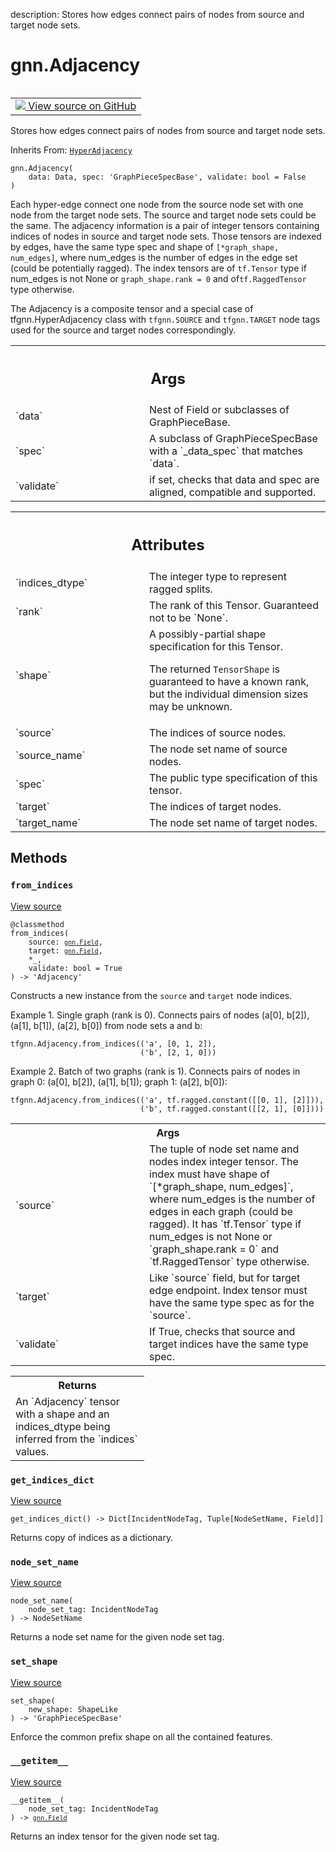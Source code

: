 description: Stores how edges connect pairs of nodes from source and target node
sets.

<div itemscope itemtype="http://developers.google.com/ReferenceObject">
<meta itemprop="name" content="gnn.Adjacency" />
<meta itemprop="path" content="Stable" />
<meta itemprop="property" content="__getitem__"/>
<meta itemprop="property" content="__init__"/>
<meta itemprop="property" content="from_indices"/>
<meta itemprop="property" content="get_indices_dict"/>
<meta itemprop="property" content="node_set_name"/>
<meta itemprop="property" content="set_shape"/>
</div>

# gnn.Adjacency

<!-- Insert buttons and diff -->

<table class="tfo-notebook-buttons tfo-api nocontent" align="left">
<td>
  <a target="_blank" href="https://github.com/tensorflow/gnn/tree/master/tensorflow_gnn/graph/adjacency.py#L236-L322">
    <img src="https://www.tensorflow.org/images/GitHub-Mark-32px.png" />
    View source on GitHub
  </a>
</td>
</table>

Stores how edges connect pairs of nodes from source and target node sets.

Inherits From: [`HyperAdjacency`](../gnn/HyperAdjacency.md)

<pre class="devsite-click-to-copy prettyprint lang-py tfo-signature-link">
<code>gnn.Adjacency(
    data: Data, spec: 'GraphPieceSpecBase', validate: bool = False
)
</code></pre>

<!-- Placeholder for "Used in" -->

Each hyper-edge connect one node from the source node set with one node from the
target node sets. The source and target node sets could be the same. The
adjacency information is a pair of integer tensors containing indices of nodes
in source and target node sets. Those tensors are indexed by edges, have the
same type spec and shape of `[*graph_shape, num_edges]`, where num_edges is the
number of edges in the edge set (could be potentially ragged). The index tensors
are of `tf.Tensor` type if num_edges is not None or `graph_shape.rank = 0` and
of`tf.RaggedTensor` type otherwise.

The Adjacency is a composite tensor and a special case of tfgnn.HyperAdjacency
class with `tfgnn.SOURCE` and `tfgnn.TARGET` node tags used for the source and
target nodes correspondingly.

<!-- Tabular view -->
 <table class="responsive fixed orange">
<colgroup><col width="214px"><col></colgroup>
<tr><th colspan="2"><h2 class="add-link">Args</h2></th></tr>

<tr>
<td>
`data`
</td>
<td>
Nest of Field or subclasses of GraphPieceBase.
</td>
</tr><tr>
<td>
`spec`
</td>
<td>
A subclass of GraphPieceSpecBase with a `_data_spec` that matches
`data`.
</td>
</tr><tr>
<td>
`validate`
</td>
<td>
if set, checks that data and spec are aligned, compatible and
supported.
</td>
</tr>
</table>





<!-- Tabular view -->
 <table class="responsive fixed orange">
<colgroup><col width="214px"><col></colgroup>
<tr><th colspan="2"><h2 class="add-link">Attributes</h2></th></tr>

<tr>
<td>
`indices_dtype`
</td>
<td>
The integer type to represent ragged splits.
</td>
</tr><tr>
<td>
`rank`
</td>
<td>
The rank of this Tensor. Guaranteed not to be `None`.
</td>
</tr><tr>
<td>
`shape`
</td>
<td>
A possibly-partial shape specification for this Tensor.

The returned `TensorShape` is guaranteed to have a known rank, but the
individual dimension sizes may be unknown.
</td>
</tr><tr>
<td>
`source`
</td>
<td>
The indices of source nodes.
</td>
</tr><tr>
<td>
`source_name`
</td>
<td>
The node set name of source nodes.
</td>
</tr><tr>
<td>
`spec`
</td>
<td>
The public type specification of this tensor.
</td>
</tr><tr>
<td>
`target`
</td>
<td>
The indices of target nodes.
</td>
</tr><tr>
<td>
`target_name`
</td>
<td>
The node set name of target nodes.
</td>
</tr>
</table>

## Methods

<h3 id="from_indices"><code>from_indices</code></h3>

<a target="_blank" class="external" href="https://github.com/tensorflow/gnn/tree/master/tensorflow_gnn/graph/adjacency.py#L254-L292">View
source</a>

<pre class="devsite-click-to-copy prettyprint lang-py tfo-signature-link">
<code>@classmethod</code>
<code>from_indices(
    source: <a href="../gnn/Field.md"><code>gnn.Field</code></a>,
    target: <a href="../gnn/Field.md"><code>gnn.Field</code></a>,
    *_,
    validate: bool = True
) -> 'Adjacency'
</code></pre>

Constructs a new instance from the `source` and `target` node indices.

Example 1. Single graph (rank is 0). Connects pairs of nodes (a[0], b[2]),
(a[1], b[1]), (a[2], b[0]) from node sets a and b:

```
tfgnn.Adjacency.from_indices(('a', [0, 1, 2]),
                             ('b', [2, 1, 0]))
```

Example 2. Batch of two graphs (rank is 1). Connects pairs of nodes in graph 0:
(a[0], b[2]), (a[1], b[1]); graph 1: (a[2], b[0]):

```
tfgnn.Adjacency.from_indices(('a', tf.ragged.constant([[0, 1], [2]])),
                             ('b', tf.ragged.constant([[2, 1], [0]])))
```

<!-- Tabular view -->
 <table class="responsive fixed orange">
<colgroup><col width="214px"><col></colgroup>
<tr><th colspan="2">Args</th></tr>

<tr>
<td>
`source`
</td>
<td>
The tuple of node set name and nodes index integer tensor. The
index must have shape of `[*graph_shape, num_edges]`, where num_edges
is the number of edges in each graph (could be ragged). It has
`tf.Tensor` type if num_edges is not None or `graph_shape.rank = 0` and
`tf.RaggedTensor` type otherwise.
</td>
</tr><tr>
<td>
`target`
</td>
<td>
Like `source` field, but for target edge endpoint. Index tensor
must have the same type spec as for the `source`.
</td>
</tr><tr>
<td>
`validate`
</td>
<td>
If True, checks that source and target indices have the same
type spec.
</td>
</tr>
</table>

<!-- Tabular view -->
 <table class="responsive fixed orange">
<colgroup><col width="214px"><col></colgroup>
<tr><th colspan="2">Returns</th></tr>
<tr class="alt">
<td colspan="2">
An `Adjacency` tensor with a shape and an indices_dtype being inferred
from the `indices` values.
</td>
</tr>

</table>



<h3 id="get_indices_dict"><code>get_indices_dict</code></h3>

<a target="_blank" class="external" href="https://github.com/tensorflow/gnn/tree/master/tensorflow_gnn/graph/adjacency.py#L125-L132">View
source</a>

<pre class="devsite-click-to-copy prettyprint lang-py tfo-signature-link">
<code>get_indices_dict() -> Dict[IncidentNodeTag, Tuple[NodeSetName, Field]]
</code></pre>

Returns copy of indices as a dictionary.

<h3 id="node_set_name"><code>node_set_name</code></h3>

<a target="_blank" class="external" href="https://github.com/tensorflow/gnn/tree/master/tensorflow_gnn/graph/adjacency.py#L121-L123">View
source</a>

<pre class="devsite-click-to-copy prettyprint lang-py tfo-signature-link">
<code>node_set_name(
    node_set_tag: IncidentNodeTag
) -> NodeSetName
</code></pre>

Returns a node set name for the given node set tag.

<h3 id="set_shape"><code>set_shape</code></h3>

<a target="_blank" class="external" href="https://github.com/tensorflow/gnn/tree/master/tensorflow_gnn/graph/graph_piece.py#L290-L296">View
source</a>

<pre class="devsite-click-to-copy prettyprint lang-py tfo-signature-link">
<code>set_shape(
    new_shape: ShapeLike
) -> 'GraphPieceSpecBase'
</code></pre>

Enforce the common prefix shape on all the contained features.


<h3 id="__getitem__"><code>__getitem__</code></h3>

<a target="_blank" class="external" href="https://github.com/tensorflow/gnn/tree/master/tensorflow_gnn/graph/adjacency.py#L117-L119">View
source</a>

<pre class="devsite-click-to-copy prettyprint lang-py tfo-signature-link">
<code>__getitem__(
    node_set_tag: IncidentNodeTag
) -> <a href="../gnn/Field.md"><code>gnn.Field</code></a>
</code></pre>

Returns an index tensor for the given node set tag.
